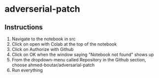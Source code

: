 # adverserial-patch


## Instructions 
1. Navigate to the notebook in src
2. Click on open with Colab at the top of the notebook
3. Click on Authorize with Github
4. Click on OK when the window saying "Notebook not found" shows up
5. From the dropdown-menu called Repository in the Github section, choose ahmed-boutar/adversarial-patch
6. Run everything  
